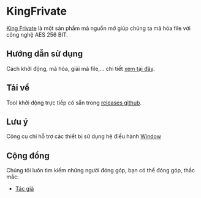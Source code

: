 # KingFrivate
[King Frivate](https://github.com/PhamHuyThien/king-frivate) là một sản phẩm mã nguồn mở giúp chúng ta mã hóa file với công nghệ AES 256 BIT.

## Hướng dẫn sử dụng
Cách khởi động, mã hóa, giải mã file,... chi tiết [xem tại đây]().

## Tải về
Tool khởi động trực tiếp có sẵn trong [releases github](https://github.com/PhamHuyThien/king-frivate/releases).

## Lưu ý
Công cụ chỉ hỗ trợ các thiết bị sử dụng hệ điều hành [Window](https://www.microsoft.com/vi-vn/windows)


## Cộng đồng

Chúng tôi luôn tìm kiếm những người đóng góp, bạn có thể đóng góp, thắc mắc:

- [Tác giả](https://fb.com/thiendz.systemerror)